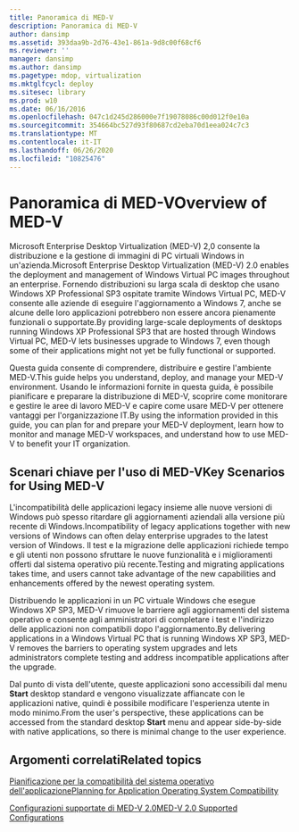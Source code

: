 ```yaml
---
title: Panoramica di MED-V
description: Panoramica di MED-V
author: dansimp
ms.assetid: 393daa9b-2d76-43e1-861a-9d8c00f68cf6
ms.reviewer: ''
manager: dansimp
ms.author: dansimp
ms.pagetype: mdop, virtualization
ms.mktglfcycl: deploy
ms.sitesec: library
ms.prod: w10
ms.date: 06/16/2016
ms.openlocfilehash: 047c1d245d286000e7f19078086c00d012f0e10a
ms.sourcegitcommit: 354664bc527d93f80687cd2eba70d1eea024c7c3
ms.translationtype: MT
ms.contentlocale: it-IT
ms.lasthandoff: 06/26/2020
ms.locfileid: "10825476"
---
```

# <span data-ttu-id="b8a71-103">Panoramica di MED-V</span><span class="sxs-lookup"><span data-stu-id="b8a71-103">Overview of MED-V</span></span>


<span data-ttu-id="b8a71-104">Microsoft Enterprise Desktop Virtualization (MED-V) 2,0 consente la distribuzione e la gestione di immagini di PC virtuali Windows in un'azienda.</span><span class="sxs-lookup"><span data-stu-id="b8a71-104">Microsoft Enterprise Desktop Virtualization (MED-V) 2.0 enables the deployment and management of Windows Virtual PC images throughout an enterprise.</span></span> <span data-ttu-id="b8a71-105">Fornendo distribuzioni su larga scala di desktop che usano Windows XP Professional SP3 ospitate tramite Windows Virtual PC, MED-V consente alle aziende di eseguire l'aggiornamento a Windows 7, anche se alcune delle loro applicazioni potrebbero non essere ancora pienamente funzionali o supportate.</span><span class="sxs-lookup"><span data-stu-id="b8a71-105">By providing large-scale deployments of desktops running Windows XP Professional SP3 that are hosted through Windows Virtual PC, MED-V lets businesses upgrade to Windows 7, even though some of their applications might not yet be fully functional or supported.</span></span>

<span data-ttu-id="b8a71-106">Questa guida consente di comprendere, distribuire e gestire l'ambiente MED-V.</span><span class="sxs-lookup"><span data-stu-id="b8a71-106">This guide helps you understand, deploy, and manage your MED-V environment.</span></span> <span data-ttu-id="b8a71-107">Usando le informazioni fornite in questa guida, è possibile pianificare e preparare la distribuzione di MED-V, scoprire come monitorare e gestire le aree di lavoro MED-V e capire come usare MED-V per ottenere vantaggi per l'organizzazione IT.</span><span class="sxs-lookup"><span data-stu-id="b8a71-107">By using the information provided in this guide, you can plan for and prepare your MED-V deployment, learn how to monitor and manage MED-V workspaces, and understand how to use MED-V to benefit your IT organization.</span></span>

## <span data-ttu-id="b8a71-108">Scenari chiave per l'uso di MED-V</span><span class="sxs-lookup"><span data-stu-id="b8a71-108">Key Scenarios for Using MED-V</span></span>


<span data-ttu-id="b8a71-109">L'incompatibilità delle applicazioni legacy insieme alle nuove versioni di Windows può spesso ritardare gli aggiornamenti aziendali alla versione più recente di Windows.</span><span class="sxs-lookup"><span data-stu-id="b8a71-109">Incompatibility of legacy applications together with new versions of Windows can often delay enterprise upgrades to the latest version of Windows.</span></span> <span data-ttu-id="b8a71-110">Il test e la migrazione delle applicazioni richiede tempo e gli utenti non possono sfruttare le nuove funzionalità e i miglioramenti offerti dal sistema operativo più recente.</span><span class="sxs-lookup"><span data-stu-id="b8a71-110">Testing and migrating applications takes time, and users cannot take advantage of the new capabilities and enhancements offered by the newest operating system.</span></span>

<span data-ttu-id="b8a71-111">Distribuendo le applicazioni in un PC virtuale Windows che esegue Windows XP SP3, MED-V rimuove le barriere agli aggiornamenti del sistema operativo e consente agli amministratori di completare i test e l'indirizzo delle applicazioni non compatibili dopo l'aggiornamento.</span><span class="sxs-lookup"><span data-stu-id="b8a71-111">By delivering applications in a Windows Virtual PC that is running Windows XP SP3, MED-V removes the barriers to operating system upgrades and lets administrators complete testing and address incompatible applications after the upgrade.</span></span>

<span data-ttu-id="b8a71-112">Dal punto di vista dell'utente, queste applicazioni sono accessibili dal menu **Start** desktop standard e vengono visualizzate affiancate con le applicazioni native, quindi è possibile modificare l'esperienza utente in modo minimo.</span><span class="sxs-lookup"><span data-stu-id="b8a71-112">From the user's perspective, these applications can be accessed from the standard desktop **Start** menu and appear side-by-side with native applications, so there is minimal change to the user experience.</span></span>

## <span data-ttu-id="b8a71-113">Argomenti correlati</span><span class="sxs-lookup"><span data-stu-id="b8a71-113">Related topics</span></span>


[<span data-ttu-id="b8a71-114">Pianificazione per la compatibilità del sistema operativo dell'applicazione</span><span class="sxs-lookup"><span data-stu-id="b8a71-114">Planning for Application Operating System Compatibility</span></span>](planning-for-application-operating-system-compatibility.md)

[<span data-ttu-id="b8a71-115">Configurazioni supportate di MED-V 2.0</span><span class="sxs-lookup"><span data-stu-id="b8a71-115">MED-V 2.0 Supported Configurations</span></span>](med-v-20-supported-configurations.md)

 

 





